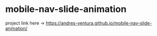 # mobile-nav-slide-animation

project link here -> https://andres-ventura.github.io/mobile-nav-slide-animation/
